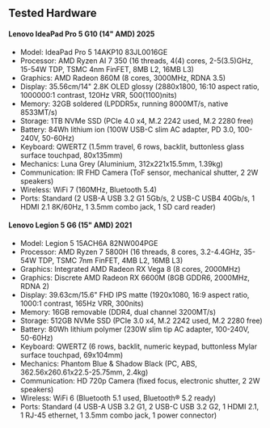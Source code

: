 ## Tested Hardware

#### Lenovo IdeaPad Pro 5 G10 (14" AMD) 2025

- Model: IdeaPad Pro 5 14AKP10 83JL0016GE
- Processor: AMD Ryzen AI 7 350 (16 threads, 4(4) cores, 2-5(3.5)GHz, 15-54W TDP, TSMC 4nm FinFET, 8MB L2, 16MB L3)
- Graphics: AMD Radeon 860M (8 cores, 3000MHz, RDNA 3.5)
- Display: 35.56cm/14" 2.8K OLED glossy (2880x1800, 16:10 aspect ratio, 1000000:1 contrast, 120Hz VRR, 500(1100)nits)
- Memory: 32GB soldered (LPDDR5x, running 8000MT/s, native 8533MT/s)
- Storage: 1TB NVMe SSD (PCIe 4.0 x4, M.2 2242 used, M.2 2280 free) 
- Battery: 84Wh lithium ion (100W USB-C slim AC adapter, PD 3.0, 100-240V, 50-60Hz)
- Keyboard: QWERTZ (1.5mm travel, 6 rows, backlit, buttonless glass surface touchpad, 80x135mm)
- Mechanics: Luna Grey (Aluminium, 312x221x15.5mm, 1.39kg)
- Communication: IR FHD Camera (ToF sensor, mechanical shutter, 2 2W speakers)
- Wireless: WiFi 7 (160MHz, Bluetooth 5.4)
- Ports: Standard (2 USB-A USB 3.2 G1 5Gb/s, 2 USB-C USB4 40Gb/s, 1 HDMI 2.1 8K/60Hz, 1 3.5mm combo jack, 1 SD card reader)

#### Lenovo Legion 5 G6 (15" AMD) 2021

- Model: Legion 5 15ACH6A 82NW004PGE
- Processor: AMD Ryzen 7 5800H (16 threads, 8 cores, 3.2-4.4GHz, 35-54W TDP, TSMC 7nm FinFET, 4MB L2, 16MB L3)
- Graphics: Integrated AMD Radeon RX Vega 8 (8 cores, 2000MHz)
- Graphics: Discrete AMD Radeon RX 6600M (8GB GDDR6, 2000MHz, RDNA 2)
- Display: 39.63cm/15.6" FHD IPS matte (1920x1080, 16:9 aspect ratio, 1000:1 contrast, 165Hz VRR, 300nits)
- Memory: 16GB removable (DDR4, dual channel 3200MT/s)
- Storage: 512GB NVMe SSD (PCIe 3.0 x4, M.2 2242 used, M.2 2280 free)
- Battery: 80Wh lithium polymer (230W slim tip AC adapter, 100-240V, 50-60Hz)
- Keyboard: QWERTZ (6 rows, backlit, numeric keypad, buttonless Mylar surface touchpad, 69x104mm)
- Mechanics: Phantom Blue & Shadow Black (PC, ABS, 362.56x260.61x22.5-25.75mm, 2.4kg)
- Communication: HD 720p Camera (fixed focus, electronic shutter, 2 2W speakers)
- Wireless: WiFi 6 (Bluetooth 5.1 used, Bluetooth® 5.2 ready)
- Ports: Standard (4 USB-A USB 3.2 G1, 2 USB-C USB 3.2 G2, 1 HDMI 2.1, 1 RJ-45 ethernet, 1 3.5mm combo jack, 1 power connector)
